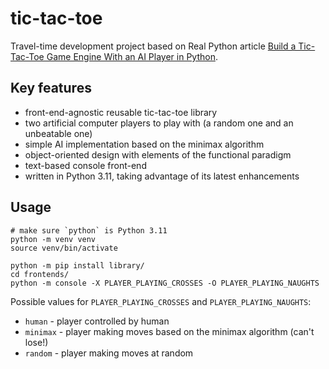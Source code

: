 # tic-tac-toe

Travel-time development project based on Real Python article [Build a Tic-Tac-Toe Game Engine With
an AI Player in Python](https://realpython.com/tic-tac-toe-ai-python/).

## Key features

* front-end-agnostic reusable tic-tac-toe library
* two artificial computer players to play with (a random one and an unbeatable one)
* simple AI implementation based on the minimax algorithm
* object-oriented design with elements of the functional paradigm
* text-based console front-end
* written in Python 3.11, taking advantage of its latest enhancements

## Usage

```
# make sure `python` is Python 3.11
python -m venv venv
source venv/bin/activate

python -m pip install library/
cd frontends/
python -m console -X PLAYER_PLAYING_CROSSES -O PLAYER_PLAYING_NAUGHTS
```

Possible values for `PLAYER_PLAYING_CROSSES` and `PLAYER_PLAYING_NAUGHTS`:
* `human` - player controlled by human
* `minimax` - player making moves based on the minimax algorithm (can't lose!)
* `random` - player making moves at random
